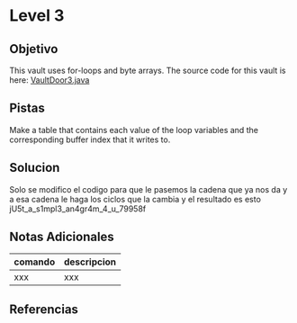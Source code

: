 # Level 3
## Objetivo
This vault uses for-loops and byte arrays. The source code for this vault is here: [VaultDoor3.java](https://jupiter.challenges.picoctf.org/static/943ea40e3f54fca6d2145fa7aadc5e09/VaultDoor3.java)
## Pistas
Make a table that contains each value of the loop variables and the corresponding buffer index that it writes to.
## Solucion
Solo se modifico el codigo para que le pasemos la cadena que ya nos da y a esa cadena le haga los ciclos que la cambia y el resultado es esto 
jU5t_a_s1mpl3_an4gr4m_4_u_79958f
## Notas Adicionales
|comando|descripcion|
|-------|-----------|
|xxx|xxx|
## Referencias

